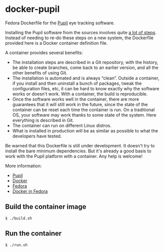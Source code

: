docker-pupil
============

Fedora Dockerfile for the [Pupil](https://pupil-labs.com/) eye tracking
software.

Installing the Pupil software from the sources involves quite [a lot of
steps](https://github.com/pupil-labs/pupil/wiki/Dependencies-Installation-Linux-14.xx).
Instead of needing to re-do these steps on a new system, the Dockerfile
provided here is a Docker container definition file.

A container provides several benefits:
- The installation steps are described in a Git repository, with the history,
  be able to create branches, come back to an earlier version, and all the
  other benefits of using Git.
- The installation is automated and is always “clean”. Outside a container, if
  you install and then uninstall a bunch of packages, tweak the configuration
  files, etc, it can be hard to know exactly why the software works or doesn't
  work. With a container, the build is reproducible.
- Once the software works well in the container, there are more guarantees that
  it will still work in the future, since the state of the container can be
  reset each time the container is run. On a traditional OS, your software may
  work thanks to some state of the system. Here everything is described in Git.
- The container can run on different Linux distros.
- What is installed in production will be as similar as possible to what the
  developers have tested.

Be warned that this Dockerfile is still under development. It doesn't try to
install the bare minimum dependencies. But it's already a good basis to work
with the Pupil platform with a container. Any help is welcome!

More information:
- [Pupil](https://pupil-labs.com/)
- [Docker](https://www.docker.com/)
- [Fedora](https://getfedora.org/)
- [Docker in Fedora](https://developer.fedoraproject.org/tools/docker/about.html)

Build the container image
-------------------------

    $ ./build.sh

Run the container
-----------------

    $ ./run.sh
